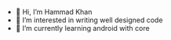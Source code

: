 - 👋 Hi, I’m Hammad Khan
- 👀 I’m interested in writing well designed code
- 🌱 I’m currently learning android with core

<!---
Khamd0786/Khamd0786 is a ✨ special ✨ repository because its `README.md` (this file) appears on your GitHub profile.
You can click the Preview link to take a look at your changes.
--->
